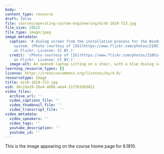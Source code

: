 ```yaml
---
body: ''
content_type: resource
draft: false
file: courses/operating-system-engineering/mit6-1810-f23.jpg
file_size: 29522
file_type: image/jpeg
image_metadata:
  caption: 'A dialog screen from the installation process for the Windows operating
    system. (Photo courtesy of [IG](https://www.flickr.com/photos/21051491@N02/23570504174)
    on Flickr. License: CC BY.)'
  credit: '(Photo courtesy of [IG](https://www.flickr.com/photos/21051491@N02/23570504174)
    on Flickr. License: CC BY.)'
  image-alt: An opened laptop sitting on a chair, with a blue dialog screen showing.
learning_resource_types: []
license: https://creativecommons.org/licenses/by/4.0/
resourcetype: Image
title: mit6-1810-f23.jpg
uid: 36c2da29-26a4-4b08-a6a4-11f353583012
video_files:
  archive_url: ''
  video_captions_file: ''
  video_thumbnail_file: ''
  video_transcript_file: ''
video_metadata:
  video_speakers: ''
  video_tags: ''
  youtube_description: ''
  youtube_id: ''
---
```

This is the image appearing on the course hiome page for 6.1810.